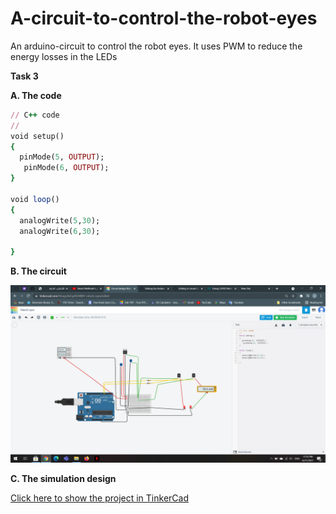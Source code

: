 # A-circuit-to-control-the-robot-eyes
An arduino-circuit to control the robot eyes. It uses PWM to reduce the energy losses in the LEDs  

**Task 3**    
  
   **A. The code**  

```ruby
// C++ code
//
void setup()
{
  pinMode(5, OUTPUT);
   pinMode(6, OUTPUT);
}

void loop()
{
  analogWrite(5,30);
  analogWrite(6,30);
 
}
  ```  
  
 **B. The circuit**  
   
   
 
 ![Circuit](Screenshot(232).png)
 
  **C. The simulation design**  
  
   [Click here to show the project in TinkerCad](https://www.tinkercad.com/things/ksFgz8UA8BV)     
     
  
       
     
